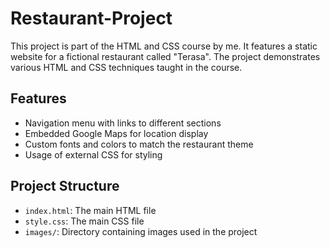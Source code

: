 ﻿# Restaurant-Project
This project is part of the HTML and CSS course by me. It features a static website for a fictional restaurant called "Terasa". The project demonstrates various HTML and CSS techniques taught in the course.

## Features

- Navigation menu with links to different sections
- Embedded Google Maps for location display
- Custom fonts and colors to match the restaurant theme
- Usage of external CSS for styling

## Project Structure

- `index.html`: The main HTML file
- `style.css`: The main CSS file
- `images/`: Directory containing images used in the project

